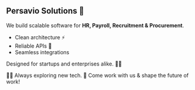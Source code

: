 ## Persavio Solutions 🚀
We build scalable software for **HR, Payroll, Recruitment & Procurement**.

- Clean architecture ⚡ 
- Reliable APIs 🔗 
- Seamless integrations

Designed for startups and enterprises alike. 🏢✨

👨‍💻 Always exploring new tech.
🤝 Come work with us & shape the future of work!
